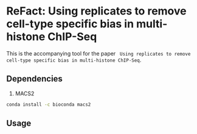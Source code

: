 # ReFact:  Using replicates to remove cell-type specific bias in multi-histone ChIP-Seq

This is the accompanying tool for the paper ` Using replicates to remove cell-type specific bias in multi-histone ChIP-Seq`. 

## Dependencies
1. MACS2 
```sh
conda install -c bioconda macs2
```

## Usage
